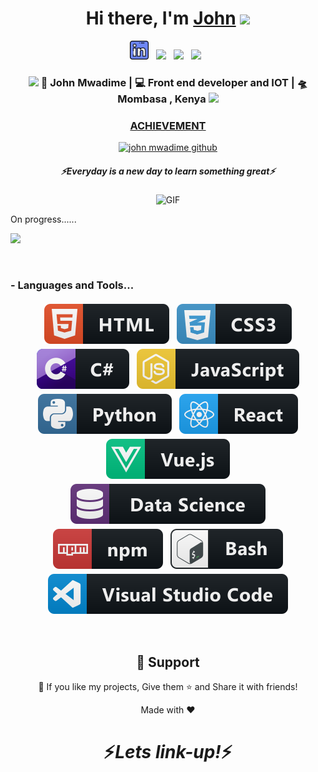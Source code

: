 <div align="center">
   <h1>Hi there, I'm <a href="https://hemant.codes">John</a> <img src="https://media.giphy.com/media/hvRJCLFzcasrR4ia7z/giphy.gif" width="25px"> </h1>
   
</div>

<p align='center'>
   <a href="https://www.linkedin.com/in/john-mwadime-ba4428161?lipi=urn%3Ali%3Apage%3Ad_flagship3_profile_view_base_contact_details%3BTZvIps%2BsSNSCahmUKn5%2BwQ%3D%3D"><img height="30" src="https://raw.githubusercontent.com/8bithemant/8bithemant/master/linkedin.png?raw=true"></a>&nbsp;&nbsp;
<a href="https://twitter.com/JohnnieCourtnie"><img height="30" src="https://image.similarpng.com/very-thumbnail/2020/06/Logo-Twitter-icon-transparent-PNG.png?raw=true"></a>&nbsp;&nbsp;
<a href="https://www.kaggle.com/johnmwadime"><img height="30" src="https://cdn4.iconfinder.com/data/icons/logos-and-brands/512/189_Kaggle_logo_logos-512.png?raw=true"></a>&nbsp;&nbsp;
<a href="https://www.facebook.com/johnny.kipeix"><img height="30" src="https://encrypted-tbn0.gstatic.com/images?q=tbn:ANd9GcR487mHvkk07mHcMMYmF2w-Y2i7Gv9SmwduoQ&usqp=CAU?raw=true"></a>&nbsp;&nbsp;
 </p>



<div align="center">
<h3><img src="https://media.giphy.com/media/WUlplcMpOCEmTGBtBW/giphy.gif" width="30"> 🙎 John Mwadime | 💻 Front end developer and IOT | 🛸 Mombasa , Kenya <img src="https://media.giphy.com/media/WUlplcMpOCEmTGBtBW/giphy.gif" width="30"></h3>
</div>


<h3 align="center">
  <a href="https://archiveprogram.github.com/">ACHIEVEMENT</a>
</h3>
<p align="center">
   <a href="https://archiveprogram.github.com/"> <img height="30" alt="john mwadime github" src="https://github.githubassets.com/images/modules/profile/badge--acv-64.png?style=for-the-badge&color=09f&labelColor=black&logo=twitter&label=@_Achievement"></a>
 </p> 
 
 <h5 align="center">
   <i>⚡️Everyday is a new day to learn something great⚡️</i>
  </h5>
 
 <p align="center">
   <img  height="270px" width="100%" alt="GIF"  src="https://i.imgur.com/MHDBwaV.gif" />
   </p>

<!--  -->
On progress......
<p align="left" >
<a href="https://github.com/anuraghazra/github-readme-stats"> 
    <img  src="https://github-readme-stats.vercel.app/api?username=johnnie33&&show_icons=true&theme=radical"/>
  </a>

</p>

<br />

### - Languages and Tools...

<p align="center">
  <!-- For more icons please follow  https://github.com/MikeCodesDotNET/ColoredBadges -->
  <img src="https://raw.githubusercontent.com/8bithemant/8bithemant/master/svg/dev/languages/html.svg" alt="html" style="vertical-align:top; margin:4px">
   <img src="https://raw.githubusercontent.com/MikeCodesDotNET/ColoredBadges/4a38660afb7be89a6032218589b4454a1285c7f8/svg/dev/languages/css3.svg" alt="css" style="vertical-align:top; margin:4px">
  <img src="https://raw.githubusercontent.com/8bithemant/8bithemant/master/svg/dev/languages/csharp.svg" alt="csharp" style="vertical-align:top; margin:4px">
  <img src="https://raw.githubusercontent.com/8bithemant/8bithemant/master/svg/dev/languages/js.svg" alt="js" style="vertical-align:top; margin:4px">
  <img src="https://raw.githubusercontent.com/8bithemant/8bithemant/master/svg/dev/languages/python.svg" alt="python" style="vertical-align:top; margin:4px">
  <img src="https://raw.githubusercontent.com/8bithemant/8bithemant/master/svg/dev/frameworks/react.svg" alt="react" style="vertical-align:top; margin:4px">
  <img src="https://raw.githubusercontent.com/8bithemant/8bithemant/master/svg/dev/frameworks/vue.svg" alt="vue" style="vertical-align:top; margin:4px">
  <img src="https://raw.githubusercontent.com/8bithemant/8bithemant/master/svg/dev/misc/datascience.svg" alt="datascience" style="vertical-align:top; margin:4px">
  <img src="https://raw.githubusercontent.com/8bithemant/8bithemant/master/svg/dev/services/npm.svg" alt="npm" style="vertical-align:top; margin:4px">
  <img src="https://raw.githubusercontent.com/8bithemant/8bithemant/master/svg/dev/tools/bash.svg" alt="bash" style="vertical-align:top; margin:4px">
  <img src="https://raw.githubusercontent.com/8bithemant/8bithemant/master/svg/dev/tools/visualstudio_code.svg" alt="vscode" style="vertical-align:top; margin:4px">
</p>
<br />

<h2 align="center">🤝 Support</h2>
<p align="center">💙 If you like my projects, Give them ⭐ and Share it with friends!</p>
</p>
<p align="center">Made with ❤️ </p>

<h1 align='center'>⚡️<i>Lets link-up!</i>⚡️</h1>



<!--
**johnnie33/johnnie33** is a ✨ _special_ ✨ repository because its `README.md` (this file) appears on your GitHub profile.

Here are some ideas to get you started:

- 🔭 I’m currently working on ...
- 🌱 I’m currently learning ...
- 👯 I’m looking to collaborate on ...
- 🤔 I’m looking for help with ...
- 💬 Ask me about ...
- 📫 How to reach me: ...
- 😄 Pronouns: ...
- ⚡ Fun fact: ...
-->
